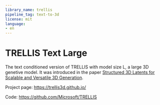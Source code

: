 ```yaml
---
library_name: trellis
pipeline_tag: text-to-3d
license: mit
language:
- en
---
```

# TRELLIS Text Large

<!-- Provide a quick summary of what the model is/does. -->

The text conditioned version of TRELLIS with model size L, a large 3D genetive model. It was introduced in the paper [Structured 3D Latents for Scalable and Versatile 3D Generation](https://huggingface.co/papers/2412.01506).

Project page: https://trellis3d.github.io/

Code: https://github.com/Microsoft/TRELLIS
